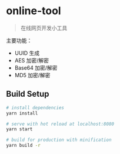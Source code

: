 # online-tool

> 在线网页开发小工具

主要功能：

- UUID 生成
- AES 加密/解密
- Base64 加密/解密
- MD5 加密/解密

## Build Setup

```bash
# install dependencies
yarn install

# serve with hot reload at localhost:8080
yarn start

# build for production with minification
yarn build -r
```
